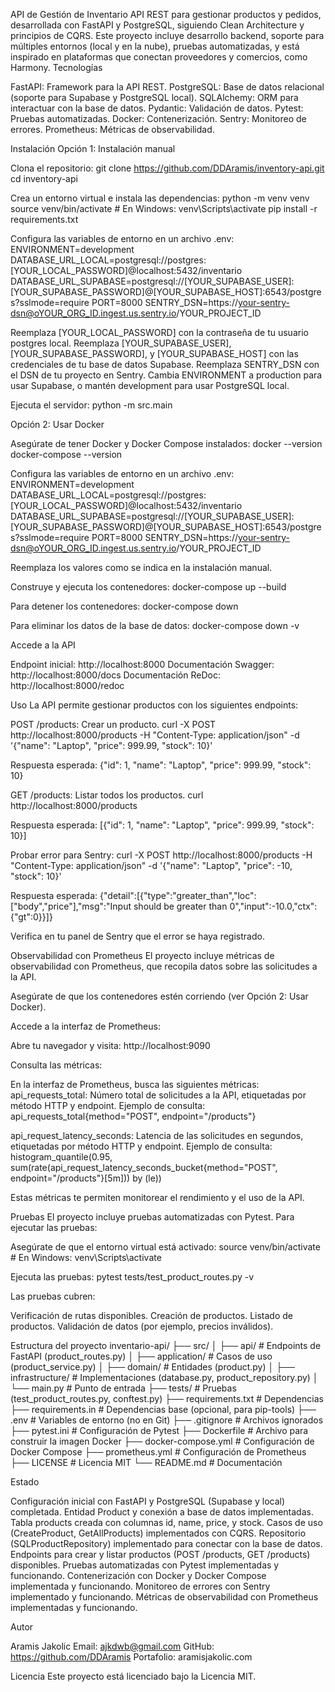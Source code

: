 API de Gestión de Inventario
API REST para gestionar productos y pedidos, desarrollada con FastAPI y PostgreSQL, siguiendo Clean Architecture y principios de CQRS. Este proyecto incluye desarrollo backend, soporte para múltiples entornos (local y en la nube), pruebas automatizadas, y está inspirado en plataformas que conectan proveedores y comercios, como Harmony.
Tecnologías

FastAPI: Framework para la API REST.
PostgreSQL: Base de datos relacional (soporte para Supabase y PostgreSQL local).
SQLAlchemy: ORM para interactuar con la base de datos.
Pydantic: Validación de datos.
Pytest: Pruebas automatizadas.
Docker: Contenerización.
Sentry: Monitoreo de errores.
Prometheus: Métricas de observabilidad.

Instalación
Opción 1: Instalación manual

Clona el repositorio:
git clone https://github.com/DDAramis/inventory-api.git
cd inventory-api


Crea un entorno virtual e instala las dependencias:
python -m venv venv
source venv/bin/activate  # En Windows: venv\Scripts\activate
pip install -r requirements.txt


Configura las variables de entorno en un archivo .env:
ENVIRONMENT=development
DATABASE_URL_LOCAL=postgresql://postgres:[YOUR_LOCAL_PASSWORD]@localhost:5432/inventario
DATABASE_URL_SUPABASE=postgresql://[YOUR_SUPABASE_USER]:[YOUR_SUPABASE_PASSWORD]@[YOUR_SUPABASE_HOST]:6543/postgres?sslmode=require
PORT=8000
SENTRY_DSN=https://your-sentry-dsn@oYOUR_ORG_ID.ingest.us.sentry.io/YOUR_PROJECT_ID


Reemplaza [YOUR_LOCAL_PASSWORD] con la contraseña de tu usuario postgres local.
Reemplaza [YOUR_SUPABASE_USER], [YOUR_SUPABASE_PASSWORD], y [YOUR_SUPABASE_HOST] con las credenciales de tu base de datos Supabase.
Reemplaza SENTRY_DSN con el DSN de tu proyecto en Sentry.
Cambia ENVIRONMENT a production para usar Supabase, o mantén development para usar PostgreSQL local.


Ejecuta el servidor:
python -m src.main



Opción 2: Usar Docker

Asegúrate de tener Docker y Docker Compose instalados:
docker --version
docker-compose --version


Configura las variables de entorno en un archivo .env:
ENVIRONMENT=development
DATABASE_URL_LOCAL=postgresql://postgres:[YOUR_LOCAL_PASSWORD]@localhost:5432/inventario
DATABASE_URL_SUPABASE=postgresql://[YOUR_SUPABASE_USER]:[YOUR_SUPABASE_PASSWORD]@[YOUR_SUPABASE_HOST]:6543/postgres?sslmode=require
PORT=8000
SENTRY_DSN=https://your-sentry-dsn@oYOUR_ORG_ID.ingest.us.sentry.io/YOUR_PROJECT_ID


Reemplaza los valores como se indica en la instalación manual.


Construye y ejecuta los contenedores:
docker-compose up --build


Para detener los contenedores:
docker-compose down


Para eliminar los datos de la base de datos:
docker-compose down -v



Accede a la API

Endpoint inicial: http://localhost:8000
Documentación Swagger: http://localhost:8000/docs
Documentación ReDoc: http://localhost:8000/redoc

Uso
La API permite gestionar productos con los siguientes endpoints:

POST /products: Crear un producto.
curl -X POST http://localhost:8000/products -H "Content-Type: application/json" -d '{"name": "Laptop", "price": 999.99, "stock": 10}'

Respuesta esperada:
{"id": 1, "name": "Laptop", "price": 999.99, "stock": 10}


GET /products: Listar todos los productos.
curl http://localhost:8000/products

Respuesta esperada:
[{"id": 1, "name": "Laptop", "price": 999.99, "stock": 10}]


Probar error para Sentry:
curl -X POST http://localhost:8000/products -H "Content-Type: application/json" -d '{"name": "Laptop", "price": -10, "stock": 10}'

Respuesta esperada:
{"detail":[{"type":"greater_than","loc":["body","price"],"msg":"Input should be greater than 0","input":-10.0,"ctx":{"gt":0}}]}

Verifica en tu panel de Sentry que el error se haya registrado.


Observabilidad con Prometheus
El proyecto incluye métricas de observabilidad con Prometheus, que recopila datos sobre las solicitudes a la API.

Asegúrate de que los contenedores estén corriendo (ver Opción 2: Usar Docker).

Accede a la interfaz de Prometheus:

Abre tu navegador y visita: http://localhost:9090


Consulta las métricas:

En la interfaz de Prometheus, busca las siguientes métricas:
api_requests_total: Número total de solicitudes a la API, etiquetadas por método HTTP y endpoint.
Ejemplo de consulta: api_requests_total{method="POST", endpoint="/products"}


api_request_latency_seconds: Latencia de las solicitudes en segundos, etiquetadas por método HTTP y endpoint.
Ejemplo de consulta: histogram_quantile(0.95, sum(rate(api_request_latency_seconds_bucket{method="POST", endpoint="/products"}[5m])) by (le))





Estas métricas te permiten monitorear el rendimiento y el uso de la API.


Pruebas
El proyecto incluye pruebas automatizadas con Pytest. Para ejecutar las pruebas:

Asegúrate de que el entorno virtual está activado:
source venv/bin/activate  # En Windows: venv\Scripts\activate


Ejecuta las pruebas:
pytest tests/test_product_routes.py -v



Las pruebas cubren:

Verificación de rutas disponibles.
Creación de productos.
Listado de productos.
Validación de datos (por ejemplo, precios inválidos).

Estructura del proyecto
inventario-api/
├── src/
│   ├── api/                  # Endpoints de FastAPI (product_routes.py)
│   ├── application/          # Casos de uso (product_service.py)
│   ├── domain/               # Entidades (product.py)
│   ├── infrastructure/       # Implementaciones (database.py, product_repository.py)
│   └── main.py               # Punto de entrada
├── tests/                    # Pruebas (test_product_routes.py, conftest.py)
├── requirements.txt          # Dependencias
├── requirements.in           # Dependencias base (opcional, para pip-tools)
├── .env                      # Variables de entorno (no en Git)
├── .gitignore                # Archivos ignorados
├── pytest.ini                # Configuración de Pytest
├── Dockerfile                # Archivo para construir la imagen Docker
├── docker-compose.yml        # Configuración de Docker Compose
├── prometheus.yml            # Configuración de Prometheus
├── LICENSE                   # Licencia MIT
└── README.md                 # Documentación

Estado

Configuración inicial con FastAPI y PostgreSQL (Supabase y local) completada.
Entidad Product y conexión a base de datos implementadas.
Tabla products creada con columnas id, name, price, y stock.
Casos de uso (CreateProduct, GetAllProducts) implementados con CQRS.
Repositorio (SQLProductRepository) implementado para conectar con la base de datos.
Endpoints para crear y listar productos (POST /products, GET /products) disponibles.
Pruebas automatizadas con Pytest implementadas y funcionando.
Contenerización con Docker y Docker Compose implementada y funcionando.
Monitoreo de errores con Sentry implementado y funcionando.
Métricas de observabilidad con Prometheus implementadas y funcionando.

Autor

Aramis Jakolic
Email: ajkdwb@gmail.com
GitHub: https://github.com/DDAramis
Portafolio: aramisjakolic.com

Licencia
Este proyecto está licenciado bajo la Licencia MIT.
